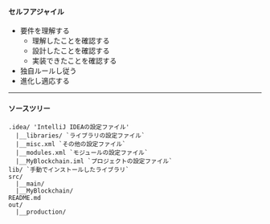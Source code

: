 #### セルフアジャイル

- 要件を理解する
  - 理解したことを確認する
  - 設計したことを確認する
  - 実装できたことを確認する
- 独自ルールし従う
- 進化し適応する
 
---

#### ソースツリー
```
.idea/ 'IntelliJ IDEAの設定ファイル'
  |__libraries/ `ライブラリの設定ファイル`
  |__misc.xml `その他の設定ファイル`
  |__modules.xml `モジュールの設定ファイル`
  |__MyBlockchain.iml `プロジェクトの設定ファイル`
lib/ `手動でインストールしたライブラリ`
src/
  |__main/
  |__MyBlockchain/
README.md
out/
  |__production/
```